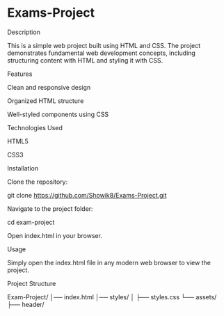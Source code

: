 # Exams-Project

Description

This is a simple web project built using HTML and CSS. The project demonstrates fundamental web development concepts, including structuring content with HTML and styling it with CSS.

Features

Clean and responsive design

Organized HTML structure

Well-styled components using CSS

Technologies Used

HTML5

CSS3

Installation

Clone the repository:

git clone https://github.com/Showik8/Exams-Project.git

Navigate to the project folder:

cd exam-project

Open index.html in your browser.

Usage

Simply open the index.html file in any modern web browser to view the project.

Project Structure

Exam-Project/
│── index.html
│── styles/
│   ├── styles.css
└── assets/
    ├── header/



